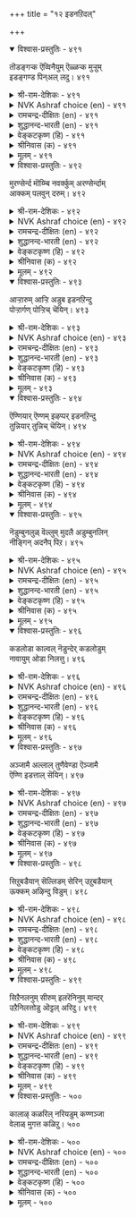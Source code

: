 +++
title = "१२ इडनऱिदल्"

+++


<details open><summary>विश्वास-प्रस्तुतिः - ४९१</summary>

तॊडङ्गऱ्क ऎव्विनैयुम् ऎळ्ळऱ्क मुऱ्ऱुम्  
इडङ्गण्ड पिन्अल् लदु।       ४९१
</details>

<details><summary>श्री-राम-देशिकः - ४९१</summary>

समरे निजसैन्यानां स्थपनार्हस्थलीं स्थिराम् ।  
अनिश्चित्य न कुर्वीत युद्ध शत्रुं न द्वषयेत् ॥ ४९१॥
</details>

<details><summary>NVK Ashraf choice (en) - ४९१</summary>

०४९१
Don't despise your foe, nor start any action
Till you find a place to besiege him. *
(P.S. Sundaram)
</details>

<details><summary>रामचन्द्र-दीक्षितः (en) - ४९१</summary>

491\. toṭaṅkaṟka ev viṉaiyum; eḷḷaṟka-muṟṟum  
iṭam kaṇṭapiṉ allatu!.

491\. Scorn not the foe; embark not on any action till you secure a coign of vantage to overwhelm him.  
</details>

<details><summary>शुद्धानन्द-भारती (en) - ४९१</summary>

1\. தொடங்கற்க எவ்வினையும் எள்ளற்க முற்றும்  
இடங்கண்ட பின்அல் லது  
No action take, no foe despise  
Until you have surveyed the place.        491  
</details>

<details><summary>वेङ्कटकृष्ण (हि) - ४९१</summary>

491
कोई काम न कर शुरू, तथा न कर उपहास ।  
जब तक रिपु को घेरने, स्थल की है नहिं आस ॥
</details>

<details><summary>श्रीनिवास (क) - ४९१</summary>

491. (शत्रुवन्नु) मुत्तुवुदक्कॆ तक्क स्थळवन्नु कण्डुकॊळ्ळदॆ (अरसनादवनु) अवनिगॆ ऎदुरागि याव कार्यदल्लू तॊडगबारदु; हगॆयन्नु निन्दिसलू बारदु.

</details>

<details><summary>मूलम् - ४९१</summary>

तॊडङ्गऱ्क ऎव्विनैयुम् ऎळ्ळऱ्क मुऱ्ऱुम्  
इडङ्गण्ड पिन्अल् लदु।       ४९१
</details>

<details open><summary>विश्वास-प्रस्तुतिः - ४९२</summary>

मुरण्सेर्न्द मॊय्म्बि नवर्क्कुम् अरण्सेर्न्दाम्  
आक्कम् पलवुन् दरुम्।       ४९२
</details>

<details><summary>श्री-राम-देशिकः - ४९२</summary>

सुरक्षितस्थलस्थेन विशिष्टबलशालिना ।  
यो जयः प्राप्यते राज्ञा स तु सर्वार्थसाधकः ॥ ४९२॥
</details>

<details><summary>NVK Ashraf choice (en) - ४९२</summary>

०४९२
A fortress gives numerous advantages
Even to men of strength and valour. *
(P.S. Sundaram)
</details>

<details><summary>रामचन्द्र-दीक्षितः (en) - ४९२</summary>

492\. muraṇ cērnta moympiṉavarkkum araṇ cērntu ām  
ākkam palavum tarum.

492\. Even to men of great valour and power, manifold are the advantages yielded by a fortress.  
</details>

<details><summary>शुद्धानन्द-भारती (en) - ४९२</summary>

2\. முரண்சேர்ந்த மொய்ம்பி னவர்க்கும் அரண்சேர்ந்தாம்  
ஆக்கம் பலவுந் தரும்  
Many are gains of fortresses  
Ev'n to kings of power and prowess.        492  
</details>

<details><summary>वेङ्कटकृष्ण (हि) - ४९२</summary>

492
शत्रु-भाव से पुष्ट औ’, जो हों अति बलवान ।  
उनको भी गढ़-रक्ष तो, बहु फल करे प्रदान ॥
</details>

<details><summary>श्रीनिवास (क) - ४९२</summary>

492. युद्दकुशलिगळाद शक्तिवन्तरिगू, भद्रवाद कोटॆय रक्षणॆयिद्दरॆ, अदरिन्दुण्टागुव लाभगळु हलवु.

</details>

<details><summary>मूलम् - ४९२</summary>

मुरण्सेर्न्द मॊय्म्बि नवर्क्कुम् अरण्सेर्न्दाम्  
आक्कम् पलवुन् दरुम्।       ४९२
</details>

<details open><summary>विश्वास-प्रस्तुतिः - ४९३</summary>

आऱ्ऱारुम् आऱ्ऱि अडुब इडनऱिन्दु  
पोऱ्ऱार्गण् पोऱ्ऱिच् चॆयिन्।       ४९३
</details>

<details><summary>श्री-राम-देशिकः - ४९३</summary>

लब्ध्वा सुरक्षितं देशमात्मानं चापि पालयन् ।  
रणभूमिं विशन् राजा दुर्बलोऽपि बली भवेत् ॥ ४९३॥
</details>

<details><summary>NVK Ashraf choice (en) - ४९३</summary>

०४९३
Even the weak can fight enemies with determination
If they choose the right place.
(N.V.K. Ashraf)
</details>

<details><summary>रामचन्द्र-दीक्षितः (en) - ४९३</summary>

493\. āṟṟārum āṟṟi aṭupa-iṭaṉ aṟintu  
pōṟṟārkaṇ pōṟṟic ceyiṉ.

493\. Even the weak are able to win if they choose the right place to assail the foe.  
</details>

<details><summary>शुद्धानन्द-भारती (en) - ४९३</summary>

3\. ஆற்றாரும் ஆற்றி அடுப இடனறிந்து  
போற்றார்கண் போற்றிச் செயின்.  
Weaklings too withstand foe's offence  
In proper fields of strong defence.        493  
</details>

<details><summary>वेङ्कटकृष्ण (हि) - ४९३</summary>

493
निर्बल भी बन कर सबल, पावें जय-सम्मान ।  
यदि रिपु पर धावा करें, ख़ोज सुरक्षित स्थान ॥
</details>

<details><summary>श्रीनिवास (क) - ४९३</summary>

493. तक्क स्थळवन्नु नोडि, तम्मन्नु कादुकॊण्डु हगॆगळन्नु ऎदुरिसि होराडिदरॆ, शक्ति इल्लदवरू शक्तिवन्तरागि गॆल्लुवरु.

</details>

<details><summary>मूलम् - ४९३</summary>

आऱ्ऱारुम् आऱ्ऱि अडुब इडनऱिन्दु  
पोऱ्ऱार्गण् पोऱ्ऱिच् चॆयिन्।       ४९३
</details>

<details open><summary>विश्वास-प्रस्तुतिः - ४९४</summary>

ऎण्णियार् ऎण्णम् इऴप्पर् इडनऱिन्दु  
तुन्नियार् तुन्निच् चॆयिन्।       ४९४
</details>

<details><summary>श्री-राम-देशिकः - ४९४</summary>

ज्ञात्वा युक्तस्थलीं तत्न स्थित्वा समरकर्मणि ।  
यो विशेद् भूपतिस्तस्य नष्टाशाः स्युर्विरोधिनः ॥ ४९४॥
</details>

<details><summary>NVK Ashraf choice (en) - ४९४</summary>

०४९४
When fighters fight from strategic locations,
Enemies lose their strategic plans.
(N.V.K. Ashraf)
</details>

<details><summary>रामचन्द्र-दीक्षितः (en) - ४९४</summary>

494\. eṇṇiyār eṇṇam iḻappar-iṭaṉ aṟintu  
tuṉṉiyār tuṉṉic ceyiṉ.

494\. If a king stations himself at a right place the conquering foe loses all hope.  
</details>

<details><summary>शुद्धानन्द-भारती (en) - ४९४</summary>

4\. எண்ணியார் எண்ணம் இழப்பர் இடனறிந்து  
துன்னியார் துன்னிச் செயின்  
If fighters fight in vantage field  
The plans of foes shall be baffled.        494  
</details>

<details><summary>वेङ्कटकृष्ण (हि) - ४९४</summary>

494
रिपु निज विजय विचार से, धो बैठेंगे हाथ ।  
स्थान समझ यदि कार्य में, जुड़ते दृढ नरनाथ ॥
</details>

<details><summary>श्रीनिवास (क) - ४९४</summary>

494. तक्क स्थळवन्नु अरितु (हगॆगळन्नु) समीपिसि होराडुववरादरॆ, अवरन्नु गॆल्ललु बगॆदु बन्द हगॆगळू तम्म आलोचनॆयन्नु कैबिडुवरु.

</details>

<details><summary>मूलम् - ४९४</summary>

ऎण्णियार् ऎण्णम् इऴप्पर् इडनऱिन्दु  
तुन्नियार् तुन्निच् चॆयिन्।       ४९४
</details>

<details open><summary>विश्वास-प्रस्तुतिः - ४९५</summary>

नॆडुम्बुनलुळ् वॆल्लुम् मुदलै अडुम्बुनलिन्  
नीङ्गिन् अदनैप् पिऱ।       ४९५
</details>

<details><summary>श्री-राम-देशिकः - ४९५</summary>

अगाधसलिलावासो नक्नः सर्वान् जयेद् ध्रुवम् ।  
स एव तीरमापन्नो हन्यते दुर्बलैरपि ॥ ४९५॥
</details>

<details><summary>NVK Ashraf choice (en) - ४९५</summary>

०४९५
A crocodile prevails in deep waters;
But when out of water, others prevail over it.
(N.V.K. Ashraf), (P.S. Sundaram)
</details>

<details><summary>रामचन्द्र-दीक्षितः (en) - ४९५</summary>

495\. neṭum puṉaluḷ vellum mutalai; aṭum, puṉaliṉ  
nīṅkiṉ, ataṉaip piṟa.

495\. The crocodile in waters deep overpowers all; once it leaves the waters, he falls an easy prey to its foes.  
</details>

<details><summary>शुद्धानन्द-भारती (en) - ४९५</summary>

5\. நெடும்புனலுள் வெல்லும் முதலை அடும்புனலின்  
நீங்கின் அதனைப் பிற.  
In water crocodile prevails  
In land before others it fails.        495  
</details>

<details><summary>वेङ्कटकृष्ण (हि) - ४९५</summary>

495
गहरे जल में मगर की, अन्यों पर हो जीत ।  
जल से बाहर अन्य सब, पावें जय विपरीत ॥
</details>

<details><summary>श्रीनिवास (क) - ४९५</summary>

495. आळवाद हॊनलिनल्लि (नीरल्लि) इतर प्राणिगळन्नु गॆल्लुव मॊसळि आ हॊनलिनिन्द तप्पि हॊरबन्दरॆ, अदन्नु इतर प्राणिगळु गॆद्दुबिडुत्तवॆ.

</details>

<details><summary>मूलम् - ४९५</summary>

नॆडुम्बुनलुळ् वॆल्लुम् मुदलै अडुम्बुनलिन्  
नीङ्गिन् अदनैप् पिऱ।       ४९५
</details>

<details open><summary>विश्वास-प्रस्तुतिः - ४९६</summary>

कडलोडा काल्वल् नॆडुन्देर् कडलोडुम्  
नावायुम् ओडा निलत्तु।       ४९६
</details>

<details><summary>श्री-राम-देशिकः - ४९६</summary>

महान्तो दृढचक्राश्च न यान्त्यम्बुनिधौ रथाः ।  
महीतले न प्रयान्ति नौका जलधिगामिनः ॥ ४९६॥
</details>

<details><summary>NVK Ashraf choice (en) - ४९६</summary>

०४९६
A mighty chariot cannot run in the sea,
Nor a boat navigate land.
(P.S. Sundaram)
</details>

<details><summary>रामचन्द्र-दीक्षितः (en) - ४९६</summary>

496\. kaṭal ōṭā, kāl val neṭun tēr; kaṭal ōṭum  
nāvāyum ōṭā, nilattu.

496\. The strong wheeled lofty chariot cannot cross the seas, nor can ocean sailing ships move on land.  
</details>

<details><summary>शुद्धानन्द-भारती (en) - ४९६</summary>

6\. கடலோடா கால்வல் நெடுந்தேர் கடலோடும்  
நாவாயும் ஓடா நிலத்து  
Sea-going ship goes not on shore  
Nor on sea the strong-wheeled car.        496  
</details>

<details><summary>वेङ्कटकृष्ण (हि) - ४९६</summary>

496
भारी रथ दृढ चक्रयुत, चले न सागर पार ।  
सागरगामी नाव भी, चले न भू पर तार ॥
</details>

<details><summary>श्रीनिवास (क) - ४९६</summary>

496. बलवाद चक्रगळुळ्ळ दॊड्ड तेरु कडलिनल्लि ओडलु साध्यविल्ल; कडलिनल्लि ओडुव नावॆगळू नॆलदल्लि ओडलु साध्यविल्ल.

</details>

<details><summary>मूलम् - ४९६</summary>

कडलोडा काल्वल् नॆडुन्देर् कडलोडुम्  
नावायुम् ओडा निलत्तु।       ४९६
</details>

<details open><summary>विश्वास-प्रस्तुतिः - ४९७</summary>

अञ्जामै अल्लाल् तुणैवेण्डा ऎञ्जामै  
ऎण्णि इडत्ताल् सॆयिन्।       ४९७
</details>

<details><summary>श्री-राम-देशिकः - ४९७</summary>

विमृश्य विविधोपायान् स्थले युक्ततमे वरे ।  
कार्यमाचरतो राज्ञः चित्तधैर्यमलं जये ॥ ४९७॥
</details>

<details><summary>NVK Ashraf choice (en) - ४९७</summary>

०४९७
No other aid than courage is needed
If one ponders from which place to pounce.
(N.V.K. Ashraf), (Satguru Subramuniyaswami)
</details>

<details><summary>रामचन्द्र-दीक्षितः (en) - ४९७</summary>

497\. añcāmai allāl, tuṇai vēṇṭā-eñcāmai  
eṇṇi iṭattāṉ ceyiṉ.

497\. If one selects a suitable place by one’s discretion, no other help is needed.  
</details>

<details><summary>शुद्धानन्द-भारती (en) - ४९७</summary>

7\. அஞ்சாமை அல்லால் துணைவேண்டா எஞ்சாமை  
எண்ணி இடத்தால் செயின்  
No aid but daring dash they need  
When field is chosen right for deed.        497  
</details>

<details><summary>वेङ्कटकृष्ण (हि) - ४९७</summary>

497
निर्भय के अतिरिक्त तो, चाहिये न सहकार ।  
उचित जगह पर यदि करें, खूब सोच कर कार ॥
</details>

<details><summary>श्रीनिवास (क) - ४९७</summary>

497. दोषविल्लदॆ, आलोचिसि, तक्क स्थळदल्लि माडबेकाद कॆलसवन्नु कैकॊण्डरॆ. धैर्यवॊन्दल्लदॆ बेरॆ साधनद अगत्यविल्ल.

</details>

<details><summary>मूलम् - ४९७</summary>

अञ्जामै अल्लाल् तुणैवेण्डा ऎञ्जामै  
ऎण्णि इडत्ताल् सॆयिन्।       ४९७
</details>

<details open><summary>विश्वास-प्रस्तुतिः - ४९८</summary>

सिऱुबडैयान् सॆल्लिडम् सेरिन् उऱुबडैयान्  
ऊक्कम् अऴिन्दु विडुम्।       ४९८
</details>

<details><summary>श्री-राम-देशिकः - ४९८</summary>

अल्पसैन्यवतो राज्ञो गुप्तस्थलमुपेयुषः ।  
समक्षं बहुसैन्यानामीशोऽपि लयमाप्नुयात् ॥ ४९८॥
</details>

<details><summary>NVK Ashraf choice (en) - ४९८</summary>

०४९८
A large army will lose its morale
If driven to a place meant for a small one.
(N.V.K. Ashraf)
</details>

<details><summary>रामचन्द्र-दीक्षितः (en) - ४९८</summary>

498\. ciṟu paṭaiyāṉ cel iṭam cēriṉ, uṟu paṭaiyāṉ  
ūkkam aḻintu viṭum.

498\. Ruined will be the strength of one who takes a large army to a place where the enemy of small forces is entrenched.  
</details>

<details><summary>शुद्धानन्द-भारती (en) - ४९८</summary>

8\. சிறுபடையான் செல்லிடம் சேரின் உறுபடையான்  
ஊக்கம் அழிந்து விடும்  
Though force is small, if place is right  
One quells a foe of well-armed might.        498  
</details>

<details><summary>वेङ्कटकृष्ण (हि) - ४९८</summary>

498
यदि पाता लघु-सैन्य-युत, आश्रय स्थल अनुकूल ।  
उसपर चढ़ बहु-सैन्य युत, होगा नष्ट समूल ॥
</details>

<details><summary>श्रीनिवास (क) - ४९८</summary>

498. किरिदाद पडॆ निल्लबेकाद ऎडॆयल्लि हिरिदाद पडॆ आक्रमिसिदरॆ, आ पडॆय बल नाशवागुत्तदॆ.

</details>

<details><summary>मूलम् - ४९८</summary>

सिऱुबडैयान् सॆल्लिडम् सेरिन् उऱुबडैयान्  
ऊक्कम् अऴिन्दु विडुम्।       ४९८
</details>

<details open><summary>विश्वास-प्रस्तुतिः - ४९९</summary>

सिऱैनलनुम् सीरुम् इलरॆनिनुम् मान्दर्  
उऱैनिलत्तोडु ऒट्टल् अरिदु।       ४९९
</details>

<details><summary>श्री-राम-देशिकः - ४९९</summary>

दुर्गस्थलविहीनोऽपि प्रभावरहितोऽपि च ।  
जेतुं न शक्यो भूपालः स्वस्थले निवसेद्यदि ॥ ४९९॥
</details>

<details><summary>NVK Ashraf choice (en) - ४९९</summary>

०४९९
Men on their own ground are hard to tackle
Even when they lack fortress and strength.
(P.S. Sundaram)
</details>

<details><summary>रामचन्द्र-दीक्षितः (en) - ४९९</summary>

499\. ciṟai nalaṉum cīrum ilar eṉiṉum, māntar  
uṟai nilattoṭu oṭṭal aritu.

499\. A people may not have either strength or strongholds; still it is difficult to fight with them on their own soil.  
</details>

<details><summary>शुद्धानन्द-भारती (en) - ४९९</summary>

9\. சிறைநலனும் சீரும் இலரெனினும் மாந்தர்  
உறைநிலத்தோடு ஒட்டல் அரிது  
To face a foe at home is vain  
Though fort and status are not fine.        499  
</details>

<details><summary>वेङ्कटकृष्ण (हि) - ४९९</summary>

499
सदृढ़ दुर्ग साधन बड़ा, है नहिं रिपु के पास ।  
फिर भी उसके क्षेत्र में, भिड़ना व्यर्थ प्रयास ॥
</details>

<details><summary>श्रीनिवास (क) - ४९९</summary>

499. हगॆगळिगॆ कोटॆ मॊदलाद रक्षणॆ, सेनाबलगळु इल्लवादरू अवर स्वन्त नॆलदल्लि हॊक्कु अवरॊन्दिगॆ होराडुवुदु असाध्य.

</details>

<details><summary>मूलम् - ४९९</summary>

सिऱैनलनुम् सीरुम् इलरॆनिनुम् मान्दर्  
उऱैनिलत्तोडु ऒट्टल् अरिदु।       ४९९
</details>

<details open><summary>विश्वास-प्रस्तुतिः - ५००</summary>

कालाऴ् कळरिल् नरियडुम् कण्णञ्जा  
वेलाळ् मुगत्त कळिऱु।       ५००
</details>

<details><summary>श्री-राम-देशिकः - ५००</summary>

शूलहस्तमहावीरहन्तृदन्तयुतोऽपि सन् ।  
पङ्कं विशन् मदगजः सृगालेनापि हन्यते ॥ ५००॥
</details>

<details><summary>NVK Ashraf choice (en) - ५००</summary>

०५००
A fearless tusker that defies spearman, if caught in a bog,
Will be overcome by jackals. *
(J. Narayanaswamy), (P.S. Sundaram)
</details>

<details><summary>रामचन्द्र-दीक्षितः (en) - ५००</summary>

500\. kāl āḻ kaḷaril nari aṭum, kaṇ añcā  
vēl āḷ mukatta kaḷiṟu.

500\. A mad elephant that kills the bold spearman is killed even by a jackal when it gets stuck up in the mire.  
</details>

<details><summary>शुद्धानन्द-भारती (en) - ५००</summary>

10\. காலாழ் களரில் நரியடும் கண்ணஞ்சா  
வேளாள் முகத்த களிறு.  
A fox can kill a war tusker  
Fearless with feet in deep quagmire.        500  
</details>

<details><summary>वेङ्कटकृष्ण (हि) - ५००</summary>

500
जिस निर्भय गजराज के, दन्तलग्न बरछैत ।  
गीदड़ भी मारे उसे, जब दलदल में कैंद ॥
</details>

<details><summary>श्रीनिवास (क) - ५००</summary>

500. वीरयोधनन्तिरुव धैर्यशालियाद आनॆ कूड कालु हुगियुव कॆसरु मण्णिनल्लि सिक्किबिद्दाग, नरिगळु अदन्नु कॊन्दुबिडुत्तदॆ.
</details>

<details><summary>मूलम् - ५००</summary>

कालाऴ् कळरिल् नरियडुम् कण्णञ्जा  
वेलाळ् मुगत्त कळिऱु।       ५००
</details>
